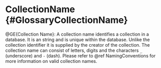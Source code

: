 CollectionName {#GlossaryCollectionName}
========================================

@GE{Collection Name}: A collection name identifies a collection in a
database. It is an string and is unique within the database. Unlike
the collection identifier it is supplied by the creator of the
collection.  The collection name can consist of letters, digits and
the characters `_` (underscore) and `-` (dash). Please refer
to @ref NamingConventions for more information on valid collection
names.
